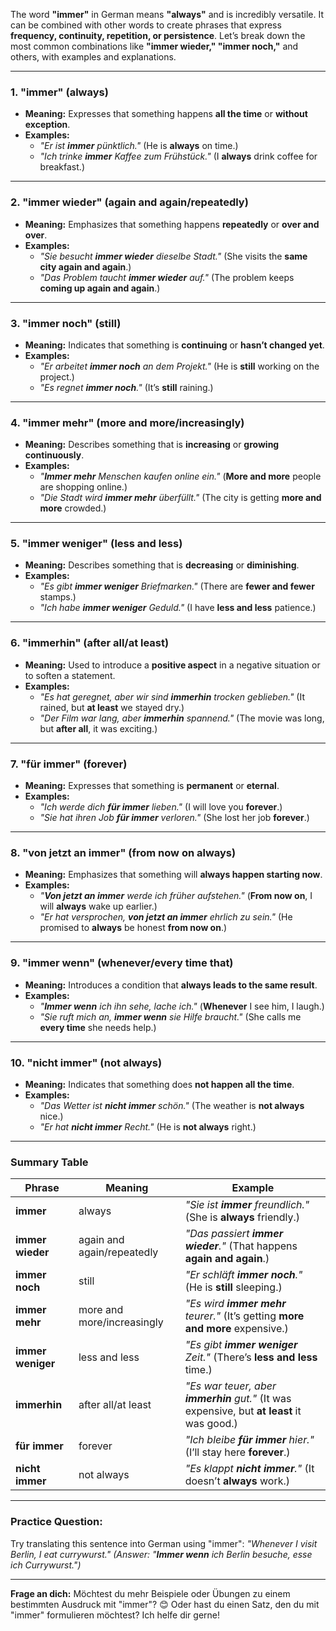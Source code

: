 The word **"immer"** in German means **"always"** and is incredibly versatile. It can be combined with other words to create phrases that express **frequency, continuity, repetition, or persistence**. Let’s break down the most common combinations like **"immer wieder," "immer noch,"** and others, with examples and explanations.

---

### **1. "immer" (always)**
- **Meaning:** Expresses that something happens **all the time** or **without exception**.
- **Examples:**
  - *"Er ist **immer** pünktlich."*
    (He is **always** on time.)
  - *"Ich trinke **immer** Kaffee zum Frühstück."*
    (I **always** drink coffee for breakfast.)

---

### **2. "immer wieder" (again and again/repeatedly)**
- **Meaning:** Emphasizes that something happens **repeatedly** or **over and over**.
- **Examples:**
  - *"Sie besucht **immer wieder** dieselbe Stadt."*
    (She visits the **same city again and again**.)
  - *"Das Problem taucht **immer wieder** auf."*
    (The problem keeps **coming up again and again**.)

---

### **3. "immer noch" (still)**
- **Meaning:** Indicates that something is **continuing** or **hasn’t changed yet**.
- **Examples:**
  - *"Er arbeitet **immer noch** an dem Projekt."*
    (He is **still** working on the project.)
  - *"Es regnet **immer noch**."*
    (It’s **still** raining.)

---

### **4. "immer mehr" (more and more/increasingly)**
- **Meaning:** Describes something that is **increasing** or **growing continuously**.
- **Examples:**
  - *"**Immer mehr** Menschen kaufen online ein."*
    (**More and more** people are shopping online.)
  - *"Die Stadt wird **immer mehr** überfüllt."*
    (The city is getting **more and more** crowded.)

---

### **5. "immer weniger" (less and less)**
- **Meaning:** Describes something that is **decreasing** or **diminishing**.
- **Examples:**
  - *"Es gibt **immer weniger** Briefmarken."*
    (There are **fewer and fewer** stamps.)
  - *"Ich habe **immer weniger** Geduld."*
    (I have **less and less** patience.)

---

### **6. "immerhin" (after all/at least)**
- **Meaning:** Used to introduce a **positive aspect** in a negative situation or to soften a statement.
- **Examples:**
  - *"Es hat geregnet, aber wir sind **immerhin** trocken geblieben."*
    (It rained, but **at least** we stayed dry.)
  - *"Der Film war lang, aber **immerhin** spannend."*
    (The movie was long, but **after all**, it was exciting.)

---

### **7. "für immer" (forever)**
- **Meaning:** Expresses that something is **permanent** or **eternal**.
- **Examples:**
  - *"Ich werde dich **für immer** lieben."*
    (I will love you **forever**.)
  - *"Sie hat ihren Job **für immer** verloren."*
    (She lost her job **forever**.)

---

### **8. "von jetzt an immer" (from now on always)**
- **Meaning:** Emphasizes that something will **always happen starting now**.
- **Examples:**
  - *"**Von jetzt an immer** werde ich früher aufstehen."*
    (**From now on**, I will **always** wake up earlier.)
  - *"Er hat versprochen, **von jetzt an immer** ehrlich zu sein."*
    (He promised to **always** be honest **from now on**.)

---

### **9. "immer wenn" (whenever/every time that)**
- **Meaning:** Introduces a condition that **always leads to the same result**.
- **Examples:**
  - *"**Immer wenn** ich ihn sehe, lache ich."*
    (**Whenever** I see him, I laugh.)
  - *"Sie ruft mich an, **immer wenn** sie Hilfe braucht."*
    (She calls me **every time** she needs help.)

---

### **10. "nicht immer" (not always)**
- **Meaning:** Indicates that something does **not happen all the time**.
- **Examples:**
  - *"Das Wetter ist **nicht immer** schön."*
    (The weather is **not always** nice.)
  - *"Er hat **nicht immer** Recht."*
    (He is **not always** right.)

---

### **Summary Table**



| Phrase            | Meaning                          | Example                                                                 |
|-------------------|----------------------------------|-------------------------------------------------------------------------|
| **immer**         | always                           | *"Sie ist **immer** freundlich."* (She is **always** friendly.)         |
| **immer wieder**  | again and again/repeatedly       | *"Das passiert **immer wieder**."* (That happens **again and again**.) |
| **immer noch**    | still                            | *"Er schläft **immer noch**."* (He is **still** sleeping.)             |
| **immer mehr**    | more and more/increasingly       | *"Es wird **immer mehr** teurer."* (It’s getting **more and more** expensive.) |
| **immer weniger** | less and less                    | *"Es gibt **immer weniger** Zeit."* (There’s **less and less** time.)   |
| **immerhin**      | after all/at least               | *"Es war teuer, aber **immerhin** gut."* (It was expensive, but **at least** it was good.) |
| **für immer**     | forever                          | *"Ich bleibe **für immer** hier."* (I’ll stay here **forever**.)       |
| **nicht immer**   | not always                       | *"Es klappt **nicht immer**."* (It doesn’t **always** work.)          |

---
### **Practice Question:**
Try translating this sentence into German using "immer":
*"Whenever I visit Berlin, I eat currywurst."*
*(Answer: "**Immer wenn** ich Berlin besuche, esse ich Currywurst.")*

---
**Frage an dich:**
Möchtest du mehr Beispiele oder Übungen zu einem bestimmten Ausdruck mit "immer"? 😊
Oder hast du einen Satz, den du mit "immer" formulieren möchtest? Ich helfe dir gerne!

